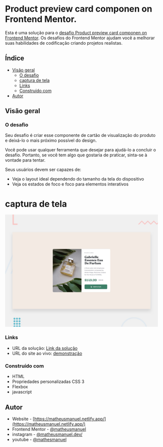 # Product preview card componen on Frontend Mentor. 

Esta é uma solução para o [desafio Product preview card componen on Frontend Mentor](https://www.frontendmentor.io/challenges/product-preview-card-component-GO7UmttRfa/hub). Os desafios do Frontend Mentor ajudam você a melhorar suas habilidades de codificação criando projetos realistas.

## Índice

- [Visão geral](#visão-geral)
  - [O desafio](#o-desafio)
  - [captura de tela](#captura-de-tela)
  - [Links](#links)
  - [Construído com](#construído-com)
- [Autor](#autor)

## Visão geral

### O desafio

Seu desafio é criar esse componente de cartão de visualização do produto e deixá-lo o mais próximo possível do design.

Você pode usar qualquer ferramenta que desejar para ajudá-lo a concluir o desafio. Portanto, se você tem algo que gostaria de praticar, sinta-se à vontade para tentar.

Seus usuários devem ser capazes de:

- Veja o layout ideal dependendo do tamanho da tela do dispositivo
- Veja os estados de foco e foco para elementos interativos

# captura de tela

![](./desktop-preview.jpg)

### Links

- URL da solução: [Link da solução](https://www.frontendmentor.io/solutions/product-preview-card-component-wBEOv82pR9)
- URL do site ao vivo: [demonstração](https://matheusmanuel.github.io/Product-preview-card-component/)


### Construído com

- HTML
- Propriedades personalizadas CSS 3
- Flexbox
- javascript

## Autor

- Website - [https://matheusmanuel.netlify.app/](https://matheusmanuel.netlify.app/)
- Frontend Mentor - [@matheusmanuel](https://www.frontendmentor.io/profile/matheusmanuel)
- instagram - [@matheusmanuel.dev/](https://www.instagram.com/matheusmanuel.dev/)
- youtube - [@mathesmanuel](https://youtube.com/matheusmanuel)
